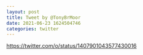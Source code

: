```yaml
--- 
layout: post 
title: Tweet by @TonyBrMoor 
date: 2021-06-23 1624504746 
categories: twitter 
--- 
```

https://twitter.com/o/status/1407901043577430016